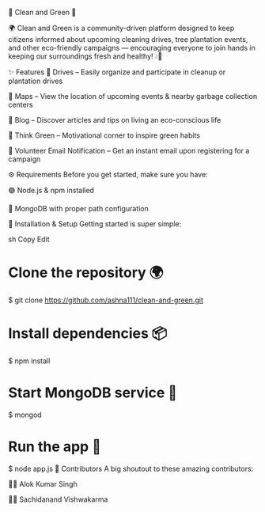 🌱 Clean and Green 🌿



🌍 Clean and Green is a community-driven platform designed to keep citizens informed about upcoming cleaning drives, tree plantation events, and other eco-friendly campaigns — encouraging everyone to join hands in keeping our surroundings fresh and healthy! 💧🌳

✨ Features
🧹 Drives – Easily organize and participate in cleanup or plantation drives

📍 Maps – View the location of upcoming events & nearby garbage collection centers

📖 Blog – Discover articles and tips on living an eco-conscious life

🌿 Think Green – Motivational corner to inspire green habits

📧 Volunteer Email Notification – Get an instant email upon registering for a campaign

⚙️ Requirements
Before you get started, make sure you have:

🟢 Node.js & npm installed

🍃 MongoDB with proper path configuration

🚀 Installation & Setup
Getting started is super simple:

sh
Copy
Edit
# Clone the repository 🌍
$ git clone https://github.com/ashna111/clean-and-green.git

# Install dependencies 📦
$ npm install

# Start MongoDB service 🍃
$ mongod

# Run the app 🚀
$ node app.js
👥 Contributors
A big shoutout to these amazing contributors:

👨‍💻 Alok Kumar Singh

👨‍💻 Sachidanand Vishwakarma

